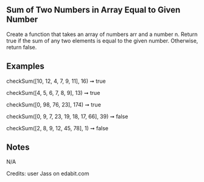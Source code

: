 ## Sum of Two Numbers in Array Equal to Given Number

Create a function that takes an array of numbers arr and a number n. Return true if the sum of any two elements is equal to the given number. Otherwise, return false.

## Examples

checkSum([10, 12, 4, 7, 9, 11], 16) ➞ true

checkSum([4, 5, 6, 7, 8, 9], 13) ➞ true

checkSum([0, 98, 76, 23], 174) ➞ true

checkSum([0, 9, 7, 23, 19, 18, 17, 66], 39) ➞ false

checkSum([2, 8, 9, 12, 45, 78], 1) ➞ false

## Notes

N/A

Credits: user Jass on edabit.com
